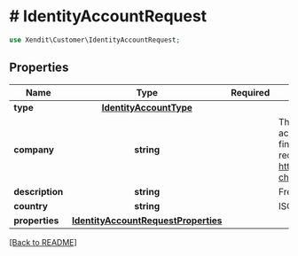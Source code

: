 # # IdentityAccountRequest


```php
use Xendit\Customer\IdentityAccountRequest;
```

## Properties

| Name | Type | Required | Description | Examples |
|------------|:-------------:|:-------------:|-------------|:-------------:|
| **type** | [**IdentityAccountType**](IdentityAccountType.md) |  |  | null |
| **company** | **string** |  | The issuing institution associated with the account (e.g., OCBC, GOPAY, 7-11). If adding financial accounts that Xendit supports, we recommend you use the channel_name found at https://xendit.github.io/apireference/#payment-channels for this field | null |
| **description** | **string** |  | Free text description of this account | null |
| **country** | **string** |  | ISO3166-2 country code | ID |
| **properties** | [**IdentityAccountRequestProperties**](IdentityAccountRequestProperties.md) |  |  | null |


[[Back to README]](../../README.md)
